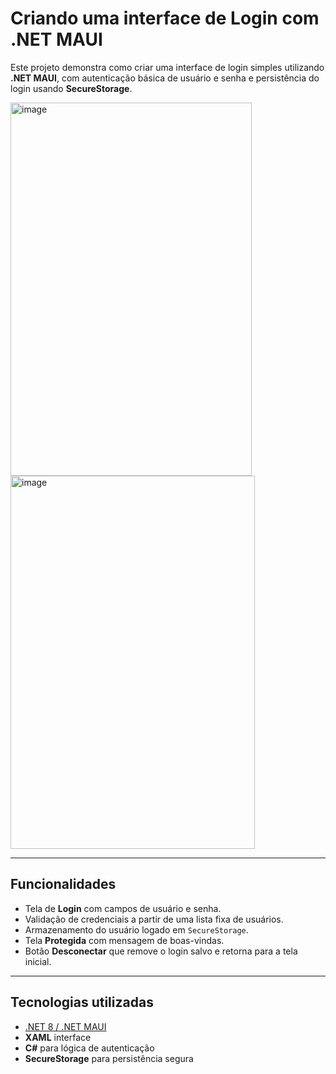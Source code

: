 # Criando uma interface de Login com .NET MAUI

Este projeto demonstra como criar uma interface de login simples utilizando **.NET MAUI**, com autenticação básica de usuário e senha e persistência do login usando **SecureStorage**.

<img width="386" height="597" alt="image" src="https://github.com/user-attachments/assets/259f8dba-d6ab-4180-a130-74902f739230" /> <img width="391" height="597" alt="image" src="https://github.com/user-attachments/assets/c9379c85-3e44-4c60-a5bf-964356f04fb9" />

---

## Funcionalidades
- Tela de **Login** com campos de usuário e senha.
- Validação de credenciais a partir de uma lista fixa de usuários.
- Armazenamento do usuário logado em `SecureStorage`.
- Tela **Protegida** com mensagem de boas-vindas.
- Botão **Desconectar** que remove o login salvo e retorna para a tela inicial.

---

## Tecnologias utilizadas
- [.NET 8 / .NET MAUI](https://learn.microsoft.com/dotnet/maui)
- **XAML** interface
- **C#** para lógica de autenticação
- **SecureStorage** para persistência segura


